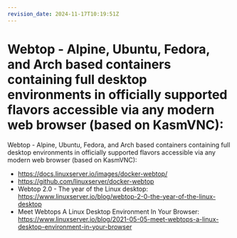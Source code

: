 ```yaml
---
revision_date: 2024-11-17T10:19:51Z
---
```

# Webtop - Alpine, Ubuntu, Fedora, and Arch based containers containing full desktop environments in officially supported flavors accessible via any modern web browser (based on KasmVNC):
Webtop - Alpine, Ubuntu, Fedora, and Arch based containers containing full desktop environments in officially supported flavors accessible via any modern web browser (based on KasmVNC):
* https://docs.linuxserver.io/images/docker-webtop/
* https://github.com/linuxserver/docker-webtop
* Webtop 2.0 - The year of the Linux desktop: https://www.linuxserver.io/blog/webtop-2-0-the-year-of-the-linux-desktop
* Meet Webtops A Linux Desktop Environment In Your Browser: https://www.linuxserver.io/blog/2021-05-05-meet-webtops-a-linux-desktop-environment-in-your-browser
